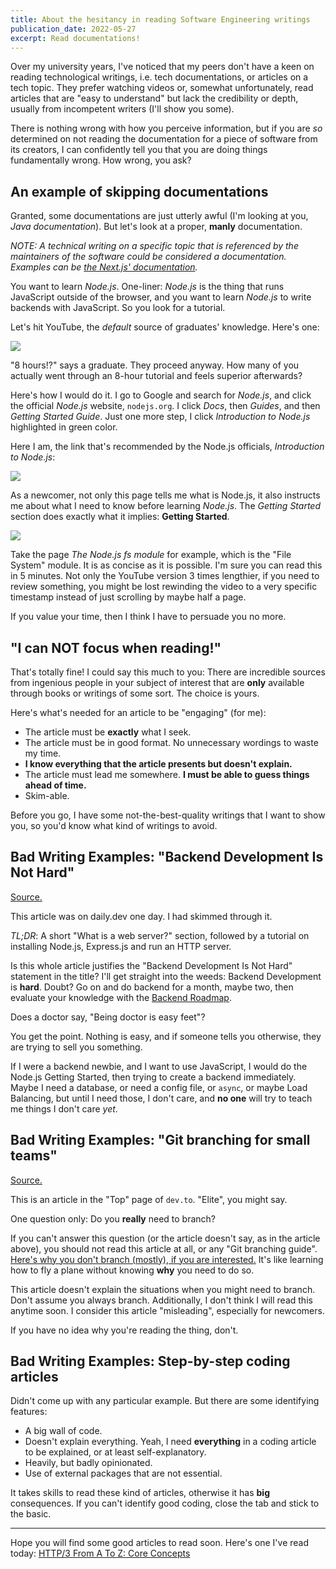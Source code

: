 ```yaml
---
title: About the hesitancy in reading Software Engineering writings
publication_date: 2022-05-27
excerpt: Read documentations!
---
```


Over my university years, I've noticed that my peers don't have a keen on
reading technological writings, i.e. tech documentations, or articles on a tech
topic. They prefer watching videos or, somewhat unfortunately, read articles
that are "easy to understand" but lack the credibility or depth, usually from
incompetent writers (I'll show you some).

There is nothing wrong with how you perceive information, but if you are _so_
determined on not reading the documentation for a piece of software from its
creators, I can confidently tell you that you are doing things fundamentally
wrong. How wrong, you ask?

## An example of skipping documentations

Granted, some documentations are just utterly awful (I'm looking at you, _Java
documentation_). But let's look at a proper, **manly** documentation.

_NOTE: A technical writing on a specific topic that is referenced by the
maintainers of the software could be considered a documentation. Examples can be
[the Next.js' documentation](https://nextjs.org/docs/getting-started)._

You want to learn _Node.js_. One-liner: _Node.js_ is the thing that runs
JavaScript outside of the browser, and you want to learn _Node.js_ to write
backends with JavaScript. So you look for a tutorial.

Let's hit YouTube, the _default_ source of graduates' knowledge. Here's one:

![](/images/uploads/idnbo6lug.png)

"8 hours!?" says a graduate. They proceed anyway. How many of you actually went
through an 8-hour tutorial and feels superior afterwards?

Here's how I would do it. I go to Google and search for _Node.js_, and click the
official _Node.js_ website, `nodejs.org`. I click _Docs_, then _Guides_, and
then _Getting Started Guide_. Just one more step, I click _Introduction to
Node.js_ highlighted in green color.

Here I am, the link that's recommended by the Node.js officials, _Introduction
to Node.js_:

![](/images/uploads/g6zly4qwc.png)

As a newcomer, not only this page tells me what is Node.js, it also instructs me
about what I need to know before learning _Node.js_. The _Getting Started_
section does exactly what it implies: **Getting Started**.

![](/images/uploads/mszm-arlu.png)

Take the page _The Node.js fs module_ for example, which is the "File System"
module. It is as concise as it is possible. I'm sure you can read this in 5
minutes. Not only the YouTube version 3 times lengthier, if you need to review
something, you might be lost rewinding the video to a very specific timestamp
instead of just scrolling by maybe half a page.

If you value your time, then I think I have to persuade you no more.

## "I can NOT focus when reading!"

That's totally fine! I could say this much to you: There are incredible sources
from ingenious people in your subject of interest that are **only** available
through books or writings of some sort. The choice is yours.

Here's what's needed for an article to be "engaging" (for me):

- The article must be **exactly** what I seek.
- The article must be in good format. No unnecessary wordings to waste my time.
- **I know everything that the article presents but doesn't explain.**
- The article must lead me somewhere. **I must be able to guess things ahead of
  time.**
- Skim-able.

Before you go, I have some not-the-best-quality writings that I want to show
you, so you'd know what kind of writings to avoid.

## Bad Writing Examples: "Backend Development Is Not Hard"

[Source.](https://mudit.hashnode.dev/backend-development-is-not-hard)

This article was on daily.dev one day. I had skimmed through it.

_TL;DR_: A short "What is a web server?" section, followed by a tutorial on
installing Node.js, Express.js and run an HTTP server.

Is this whole article justifies the "Backend Development Is Not Hard" statement
in the title? I'll get straight into the weeds: Backend Development is **hard**.
Doubt? Go on and do backend for a month, maybe two, then evaluate your knowledge
with the [Backend Roadmap](https://roadmap.sh/backend).

Does a doctor say, "Being doctor is easy feet"?

You get the point. Nothing is easy, and if someone tells you otherwise, they are
trying to sell you something.

If I were a backend newbie, and I want to use JavaScript, I would do the Node.js
Getting Started, then trying to create a backend immediately. Maybe I need a
database, or need a config file, or `async`, or maybe Load Balancing, but until
I need those, I don't care, and **no one** will try to teach me things I don't
care _yet_.

## Bad Writing Examples: "Git branching for small teams"

[Source.](https://www.smashingmagazine.com/2021/08/http3-core-concepts-part1/)

This is an article in the "Top" page of `dev.to`. "Elite", you might say.

One question only: Do you **really** need to branch?

If you can't answer this question (or the article doesn't say, as in the article
above), you should not read this article at all, or any "Git branching guide".
[Here's why you don't branch (mostly), if you are interested.](https://www.smashingmagazine.com/2021/08/http3-core-concepts-part1/) It's like
learning how to fly a plane without knowing **why** you need to do so.

This article doesn't explain the situations when you might need to branch. Don't
assume you always branch. Additionally, I don't think I will read this anytime
soon. I consider this article "misleading", especially for newcomers.

If you have no idea why you're reading the thing, don't.

## Bad Writing Examples: Step-by-step coding articles

Didn't come up with any particular example. But there are some identifying
features:

- A big wall of code.
- Doesn't explain everything. Yeah, I need **everything** in a coding article to
  be explained, or at least self-explanatory.
- Heavily, but badly opinionated.
- Use of external packages that are not essential.

It takes skills to read these kind of articles, otherwise it has **big**
consequences. If you can't identify good coding, close the tab and stick to the
basic.

---

Hope you will find some good articles to read soon. Here's one I've read today:
[HTTP/3 From A To Z: Core Concepts](https://www.smashingmagazine.com/2021/08/http3-core-concepts-part1/)
